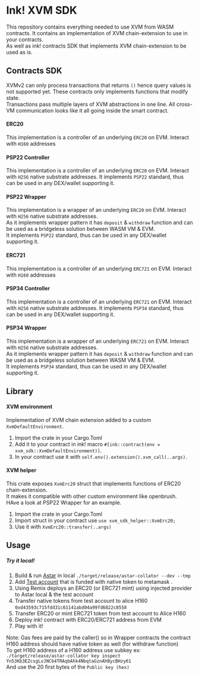 # Ink! XVM SDK 

This repository contains everything needed to use XVM from WASM contracts.
It contains an implementation of XVM chain-extension to use in your contracts.   
As well as ink! contracts SDK that implements XVM chain-extension to be used as is.

## Contracts SDK

XVMv2 can only process transactions that returns `()` hence query values is not supported yet. These contracts only implements functions that modify state.   
Transactions pass multiple layers of XVM abstractions in one line. All cross-VM communication looks like it all going inside the smart contract.

#### ERC20
This implementation is a controller of an underlying `ERC20` on EVM. Interact with `H160` addresses 

#### PSP22 Controller
This implementation is a controller of an underlying `ERC20` on EVM. Interact with `H256` native substrate addresses.
It implements `PSP22` standard, thus can be used in any DEX/wallet supporting it.

#### PSP22 Wrapper
This implementation is a wrapper of an underlying `ERC20` on EVM. Interact with `H256` native substrate addresses.   
As it implements wrapper pattern it has `deposit` & `withdraw` function and can be used as a bridgeless solution between WASM VM & EVM.   
It implements `PSP22` standard, thus can be used in any DEX/wallet supporting it.

#### ERC721
This implementation is a controller of an underlying `ERC721` on EVM. Interact with `H160` addresses

#### PSP34 Controller
This implementation is a controller of an underlying `ERC721` on EVM. Interact with `H256` native substrate addresses.
It implements `PSP34` standard, thus can be used in any DEX/wallet supporting it.

#### PSP34 Wrapper
This implementation is a wrapper of an underlying `ERC721` on EVM. Interact with `H256` native substrate addresses.   
As it implements wrapper pattern it has `deposit` & `withdraw` function and can be used as a bridgeless solution between WASM VM & EVM.   
It implements `PSP34` standard, thus can be used in any DEX/wallet supporting it.


## Library
#### XVM environment
Implementation of XVM chain extension added to a custom `XvmDefaultEnvironment`.   
1. Import the crate in your Cargo.Toml   
2. Add it to your contract in ink! macro `#[ink::contract(env = xvm_sdk::XvmDefaultEnvironment)]`.   
3. In your contract use it with `self.env().extension().xvm_call(..args)`.

#### XVM helper
This crate exposes `XvmErc20` struct that implements functions of ERC20 chain-extension.   
It makes it compatible with other custom environment like openbrush.   
HAve a look at PSP22 Wrapper for an example.
1. Import the crate in your Cargo.Toml   
2. Import struct in your contract use `use xvm_sdk_helper::XvmErc20;`   
3. Use it with `XvmErc20::transfer(..args)`

## Usage 

##### Try it local!
1. Build & run [Astar](https://github.com/AstarNetwork/Astar) in local `./target/release/astar-collator --dev --tmp`  
2. Add [Test account](https://github.com/AstarNetwork/Astar/blob/de5b8db29794917ffab8fb0a4a7b2a9a52491452/bin/collator/src/local/chain_spec.rs#L61-L66) that is funded with native token to metamask .
3. Using Remix deploys an ERC20 (or ERC721 mint) using injected provider to Astar local & the test account
4. Transfer native tokens from test account to alice H160 `0xd43593c715fdd31c61141abd04a99fd6822c8558`
5. Transfer ERC20 or mint ERC721 token from test account to Alice H160
6. Deploy ink! contract with ERC20/ERC721 address from EVM
7. Play with it!

Note:
Gas fees are paid by the caller() so in Wrapper contracts the contract H160 address should have native token as well (for withdraw function)   
To get H160 address of a H160 address use subkey ex: `./target/release/astar-collator key inspect Yn53Kb3EZcsgLvJNC64TRAqbAhk4NbqtaGznAhBycBHzy61`   
And use the 20 first bytes of the `Public key (hex)`
